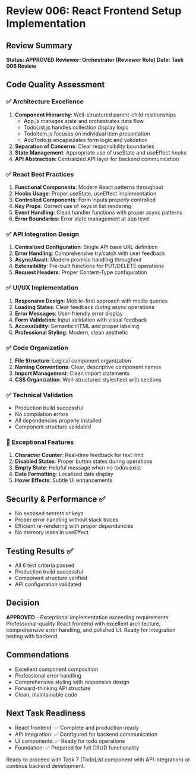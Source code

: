 # Review 006: React Frontend Setup Implementation

## Review Summary
**Status: APPROVED**
**Reviewer: Orchestrator (Reviewer Role)**
**Date: Task 006 Review**

## Code Quality Assessment

### ✅ Architecture Excellence
1. **Component Hierarchy**: Well-structured parent-child relationships
   - App.js manages state and orchestrates data flow
   - TodoList.js handles collection display logic
   - TodoItem.js focuses on individual item presentation
   - AddTodo.js encapsulates form logic and validation
2. **Separation of Concerns**: Clear responsibility boundaries
3. **State Management**: Appropriate use of useState and useEffect hooks
4. **API Abstraction**: Centralized API layer for backend communication

### ✅ React Best Practices
1. **Functional Components**: Modern React patterns throughout
2. **Hooks Usage**: Proper useState, useEffect implementation
3. **Controlled Components**: Form inputs properly controlled
4. **Key Props**: Correct use of keys in list rendering
5. **Event Handling**: Clean handler functions with proper async patterns
6. **Error Boundaries**: Error state management at app level

### ✅ API Integration Design
1. **Centralized Configuration**: Single API base URL definition
2. **Error Handling**: Comprehensive try/catch with user feedback
3. **Async/Await**: Modern promise handling throughout
4. **Extensibility**: Pre-built functions for PUT/DELETE operations
5. **Request Headers**: Proper Content-Type configuration

### ✅ UI/UX Implementation
1. **Responsive Design**: Mobile-first approach with media queries
2. **Loading States**: Clear feedback during async operations
3. **Error Messages**: User-friendly error display
4. **Form Validation**: Input validation with visual feedback
5. **Accessibility**: Semantic HTML and proper labeling
6. **Professional Styling**: Modern, clean aesthetic

### ✅ Code Organization
1. **File Structure**: Logical component organization
2. **Naming Conventions**: Clear, descriptive component names
3. **Import Management**: Clean import statements
4. **CSS Organization**: Well-structured stylesheet with sections

### ✅ Technical Validation
- Production build successful
- No compilation errors
- All dependencies properly installed
- Component structure validated

### 📝 Exceptional Features
1. **Character Counter**: Real-time feedback for text limit
2. **Disabled States**: Proper button states during operations
3. **Empty State**: Helpful message when no todos exist
4. **Date Formatting**: Localized date display
5. **Hover Effects**: Subtle UI enhancements

## Security & Performance ✅
- No exposed secrets or keys
- Proper error handling without stack traces
- Efficient re-rendering with proper dependencies
- No memory leaks in useEffect

## Testing Results ✅
- All 6 test criteria passed
- Production build successful
- Component structure verified
- API configuration validated

## Decision
**APPROVED** - Exceptional implementation exceeding requirements. Professional-quality React frontend with excellent architecture, comprehensive error handling, and polished UI. Ready for integration testing with backend.

## Commendations
- Excellent component composition
- Professional error handling
- Comprehensive styling with responsive design
- Forward-thinking API structure
- Clean, maintainable code

## Next Task Readiness
- React frontend: ✅ Complete and production-ready
- API integration: ✅ Configured for backend communication
- UI components: ✅ Ready for todo operations
- Foundation: ✅ Prepared for full CRUD functionality

Ready to proceed with Task 7 (TodoList component with API integration) or continue backend development.